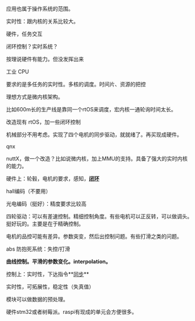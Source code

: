 应用也属于操作系统的范围。

实时性：跟内核的关系比较大。

硬件，任务交互

闭环控制？实时系统？

按理说硬件有能力。但没发挥出来

工业 CPU



要求的是多任务的实时性。多核的调度。时间片、资源的把控

理想方式是微内核架构。

比如600m长的生产线是靠同一个rtOS来调度，宏内核一通轮询时间太长。



改造现有 rtOS，加一些闭环控制

机械部分不用考虑。实现了四个电机的同步驱动，就就绪了。再买现成硬件。



qnx

nuttX，做一个改造？比如说微内核，加上MMU的支持。具备了强大的实时内核的能力。



硬件上：轮毂，电机的要求，感知，**<u>闭环</u>**

hall编码（不要用）

光电编码（挺好）：精度要求比较高



四轮驱动：可以有差速控制。精细控制角度。有些电机可以正反转，可以做调头。挺好玩的。主要是在于精确控制。



电机的品控可能有差异。参数突变，然后出控制问题。有些打滑之类的问题。

abs 防抱死系统：失控/打滑

**曲线控制。平滑的参数变化。interpolation。**



控制上：实时性，下达指令**<u>同步</u>**





实时性，可拓展性，稳定性（失真值）



模块可以做数据的预处理。



硬件stm32或者树莓派。raspi有现成的单元会方便很多。